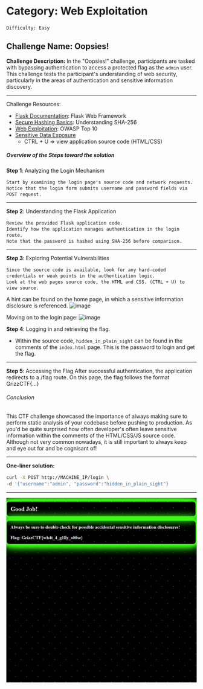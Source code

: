 # Category: Web Exploitation
    Difficulty: Easy
## Challenge Name: Oopsies!
**Challenge Description:**
In the "Oopsies!" challenge, participants are tasked with bypassing authentication to access a protected flag as the `admin` user. This challenge tests the participant's understanding of web security, particularly in the areas of authentication and sensitive information discovery.
___
Challenge Resources:
- [Flask Documentation](https://flask.palletsprojects.com/): Flask Web Framework
- [Secure Hashing Basics](https://brilliant.org/wiki/secure-hashing-algorithms/): Understanding SHA-256
- [Web Exploitation](https://owasp.org/www-project-top-ten/): OWASP Top 10
- [Sensitive Data Exposure](https://www.manageengine.com/data-security/what-is/sensitive-data-exposure.html)
    - CTRL + U => view application source code (HTML/CSS)
##### Overview of the Steps toward the solution
**Step 1**: Analyzing the Login Mechanism

    Start by examining the login page's source code and network requests.
    Notice that the login form submits username and password fields via POST request.
___
**Step 2**: Understanding the Flask Application

    Review the provided Flask application code.
    Identify how the application manages authentication in the login route.
    Note that the password is hashed using SHA-256 before comparison.
    
___
**Step 3**: Exploring Potential Vulnerabilities

    Since the source code is available, look for any hard-coded credentials or weak points in the authentication logic.
    Look at the web pages source code, the HTML and CSS. (CTRL + U) to view source.
A hint can be found on the home page, in which a sensitive information disclosure is referenced.
![image](https://github.com/supaaasuge/GrizzCTF2024-Official/assets/158092262/04db8e04-b1f7-4b23-9903-1cfae0d4a850)

Moving on to the login page:
![image](https://github.com/supaaasuge/GrizzCTF2024-Official/assets/158092262/6eb78ed7-604a-4626-8a9a-5eb4984bbabe)

**Step 4**: Logging in and retrieving the flag.
- Within the source code, `hidden_in_plain_sight` can be found in the comments of the `index.html` page. This is the password to login and get the flag.
___

**Step 5**: Accessing the Flag
    After successful authentication, the application redirects to a /flag route.
    On this page, the flag follows the format GrizzCTF{...}

###### Conclusion
This CTF challenge showcased the importance of always making sure to perform static analysis of your codebase before pushing to production. As you'd be quite surprised how often developer's often leave sensitive information within the comments of the HTML/CSS/JS source code. Although not very common nowadays, it is still important to always keep and eye out for and be cognisant of!

---

**One-liner solution:**
```bash
curl -X POST http://MACHINE_IP/login \
-d '{"username":"admin", "password":"hidden_in_plain_sight"}
```

---
![Solution](image.png)


